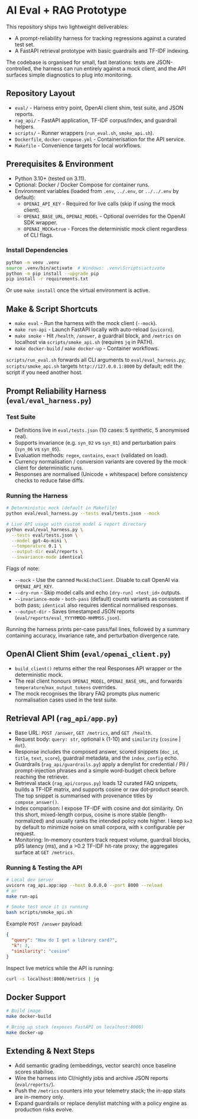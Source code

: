 # AI Eval + RAG Prototype

This repository ships two lightweight deliverables:
- A prompt-reliability harness for tracking regressions against a curated test set.
- A FastAPI retrieval prototype with basic guardrails and TF-IDF indexing.

The codebase is organised for small, fast iterations: tests are JSON-controlled, the harness can run entirely against a mock client, and the API surfaces simple diagnostics to plug into monitoring.

## Repository Layout
- `eval/` - Harness entry point, OpenAI client shim, test suite, and JSON reports.
- `rag_api/` - FastAPI application, TF-IDF corpus/index, and guardrail helpers.
- `scripts/` - Runner wrappers (`run_eval.sh`, `smoke_api.sh`).
- `Dockerfile`, `docker-compose.yml` - Containerisation for the API service.
- `Makefile` - Convenience targets for local workflows.

## Prerequisites & Environment
- Python 3.10+ (tested on 3.11).
- Optional: Docker / Docker Compose for container runs.
- Environment variables (loaded from `.env`, `../.env`, or `../../.env` by default):
  - `OPENAI_API_KEY` - Required for live calls (skip if using the mock client).
  - `OPENAI_BASE_URL`, `OPENAI_MODEL` - Optional overrides for the OpenAI SDK wrapper.
  - `OPENAI_MOCK=true` - Forces the deterministic mock client regardless of CLI flags.

### Install Dependencies
```bash
python -m venv .venv
source .venv/bin/activate  # Windows: .venv\Scripts\activate
python -m pip install --upgrade pip
pip install -r requirements.txt
```
Or use `make install` once the virtual environment is active.

## Make & Script Shortcuts
- `make eval` - Run the harness with the mock client (`--mock`).
- `make run-api` - Launch FastAPI locally with auto-reload (`uvicorn`).
- `make smoke` - Hit `/health`, `/answer`, a guardrail block, and `/metrics` on localhost via `scripts/smoke_api.sh` (requires `jq` in PATH).
- `make docker-build` / `make docker-up` - Container workflows.

`scripts/run_eval.sh` forwards all CLI arguments to `eval/eval_harness.py`; `scripts/smoke_api.sh` targets `http://127.0.0.1:8000` by default; edit the script if you need another host.

## Prompt Reliability Harness (`eval/eval_harness.py`)
### Test Suite
- Definitions live in `eval/tests.json` (10 cases: 5 synthetic, 5 anonymised real).
- Supports invariance (e.g. `syn_02` vs `syn_01`) and perturbation pairs (`syn_06` vs `syn_05`).
- Evaluation methods: `regex`, `contains`, `exact` (validated on load).
- Currency normalisation / conversion variants are covered by the mock client for deterministic runs.
- Responses are normalised (Unicode + whitespace) before consistency checks to reduce false diffs.

### Running the Harness
```bash
# Deterministic mock (default in Makefile)
python eval/eval_harness.py --tests eval/tests.json --mock

# Live API usage with custom model & report directory
python eval/eval_harness.py \
  --tests eval/tests.json \
  --model gpt-4o-mini \
  --temperature 0.1 \
  --output-dir eval/reports \
  --invariance-mode identical
```
Flags of note:
- `--mock` - Use the canned `MockEchoClient`. Disable to call OpenAI via `OPENAI_API_KEY`.
- `--dry-run` - Skip model calls and echo `[dry-run] <test_id>` outputs.
- `--invariance-mode` - `both-pass` (default) counts variants as consistent if both pass; `identical` also requires identical normalised responses.
- `--output-dir` - Saves timestamped JSON reports (`eval/reports/eval_YYYYMMDD-HHMMSS.json`).

Running the harness prints per-case pass/fail lines, followed by a summary containing accuracy, invariance rate, and perturbation divergence rate.

## OpenAI Client Shim (`eval/openai_client.py`)
- `build_client()` returns either the real Responses API wrapper or the deterministic mock.
- The real client honours `OPENAI_MODEL`, `OPENAI_BASE_URL`, and forwards `temperature`/`max_output_tokens` overrides.
- The mock recognises the library FAQ prompts plus numeric normalisation cases used in the test suite.

## Retrieval API (`rag_api/app.py`)
- Base URL: `POST /answer`, `GET /metrics`, and `GET /health`.
- Request body: `query: str`, optional `k` (1-10) and `similarity` (`cosine` | `dot`).
- Response includes the composed answer, scored snippets (`doc_id`, `title`, `text`, `score`), guardrail metadata, and the `index_config` echo.
- Guardrails (`rag_api/guardrails.py`) apply a denylist for credential / PII / prompt-injection phrases and a simple word-budget check before reaching the retriever.
- Retrieval stack (`rag_api/corpus.py`) loads 12 curated FAQ snippets, builds a TF-IDF matrix, and supports cosine or raw dot-product search. The top snippet is summarised with provenance titles by `compose_answer()`.
- Index comparison: I expose TF-IDF with cosine and dot similarity. On this short, mixed-length corpus, cosine is more stable (length-normalized) and usually ranks the intended policy note higher. I keep `k=3` by default to minimize noise on small corpora, with `k` configurable per request.
- Monitoring: In-memory counters track request volume, guardrail blocks, p95 latency (ms), and a >0.2 TF-IDF hit-rate proxy; the aggregates surface at `GET /metrics`.

### Running & Testing the API
```bash
# Local dev server
uvicorn rag_api.app:app --host 0.0.0.0 --port 8000 --reload
# or
make run-api

# Smoke test once it is running
bash scripts/smoke_api.sh
```
Example `POST /answer` payload:
```json
{
  "query": "How do I get a library card?",
  "k": 3,
  "similarity": "cosine"
}
```
Inspect live metrics while the API is running:
```bash
curl -s localhost:8000/metrics | jq
```

## Docker Support
```bash
# Build image
make docker-build

# Bring up stack (exposes FastAPI on localhost:8000)
make docker-up
```

## Extending & Next Steps
- Add semantic grading (embeddings, vector search) once baseline scores stabilise.
- Wire the harness into CI/nightly jobs and archive JSON reports (`eval/reports/`).
- Push the `/metrics` counters into your telemetry stack; the in-app stats are in-memory only.
- Expand guardrails or replace denylist matching with a policy engine as production risks evolve.
